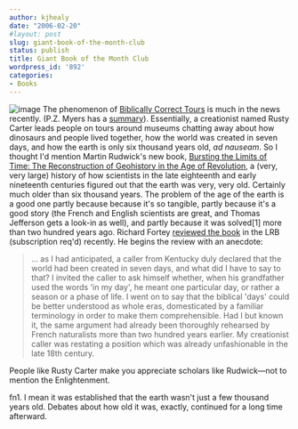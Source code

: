 ```yaml
---
author: kjhealy
date: "2006-02-20"
#layout: post
slug: giant-book-of-the-month-club
status: publish
title: Giant Book of the Month Club
wordpress_id: '892'
categories:
- Books
---
```


![image](http://www.kieranhealy.org/files/misc/rudwick.gif) The phenomenon of [Biblically Correct Tours](http://www.washingtonpost.com/wp-dyn/content/article/2006/02/17/AR2006021700397.html) is much in the news recently. (P.Z. Myers has a [summary](http://scienceblogs.com/pharyngula/2006/02/biblically_correct_tours.php)). Essentially, a creationist named Rusty Carter leads people on tours around museums chatting away about how dinosaurs and people lived together, how the world was created in seven days, and how the earth is only six thousand years old, *ad nauseam*. So I thought I'd mention Martin Rudwick's new book, [Bursting the Limits of Time: The Reconstruction of Geohistory in the Age of Revolution](http://www.amazon.com/exec/obidos/ASIN/0226731111/), a (very, very large) history of how scientists in the late eighteenth and early nineteenth centuries figured out that the earth was very, very old. Certainly much older than six thousand years. The problem of the age of the earth is a good one partly because because it's so tangible, partly because it's a good story (the French and English scientists are great, and Thomas Jefferson gets a look-in as well), and partly because it was solved[1] more than two hundred years ago. Richard Fortey [reviewed the book](http://www.lrb.co.uk/v28/n03/fort01_.html) in the LRB (subscription req'd) recently. He begins the review with an anecdote:

> ... as I had anticipated, a caller from Kentucky duly declared that the world had been created in seven days, and what did I have to say to that? I invited the caller to ask himself whether, when his grandfather used the words 'in my day', he meant one particular day, or rather a season or a phase of life. I went on to say that the biblical 'days' could be better understood as whole eras, domesticated by a familiar terminology in order to make them comprehensible. Had I but known it, the same argument had already been thoroughly rehearsed by French naturalists more than two hundred years earlier. My creationist caller was restating a position which was already unfashionable in the late 18th century.

People like Rusty Carter make you appreciate scholars like Rudwick—not to mention the Enlightenment.

fn1. I mean it was established that the earth wasn't just a few thousand years old. Debates about how old it was, exactly, continued for a long time afterward.
